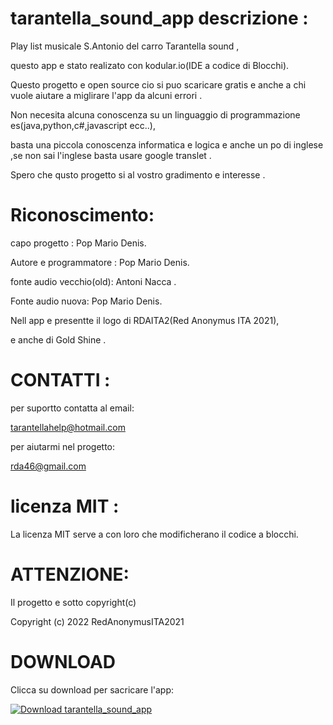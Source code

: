 # tarantella_sound_app descrizione :
Play list musicale S.Antonio del carro Tarantella sound ,

questo app e stato realizato con kodular.io(IDE a codice di Blocchi).

Questo progetto e open source cio si puo scaricare gratis e anche a chi vuole aiutare a miglirare l'app da  alcuni errori .

Non necesita alcuna conoscenza su un linguaggio di programmazione es(java,python,c#,javascript ecc..),

basta una piccola conoscenza informatica e logica e anche un po di inglese ,se non sai l'inglese basta usare google translet .

Spero che qusto progetto  si  al vostro gradimento e interesse .
# Riconoscimento:
capo progetto : Pop Mario Denis.

Autore e programmatore : Pop Mario Denis.

fonte audio vecchio(old): Antoni Nacca .

Fonte audio nuova: Pop Mario Denis.

Nell app e presentte il logo di RDAITA2(Red Anonymus ITA 2021),

e anche di Gold Shine .
# CONTATTI :
per suportto contatta al email:

tarantellahelp@hotmail.com

per aiutarmi nel progetto:

rda46@gmail.com 
# licenza MIT :
La licenza MIT serve a con loro che modificherano il codice a blocchi.
# ATTENZIONE:
Il progetto e sotto copyright(c)

Copyright (c) 2022 RedAnonymusITA2021 

# DOWNLOAD 
Clicca su download per sacricare l'app:

 [![Download tarantella_sound_app](https://a.fsdn.com/con/app/sf-download-button)](https://sourceforge.net/projects/tarantella-sound-app/files/latest/download)
